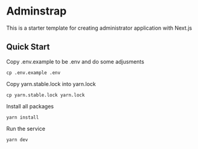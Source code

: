 # Adminstrap

This is a starter template for creating administrator application with Next.js

## Quick Start

Copy .env.example to be .env and do some adjusments
```
cp .env.example .env
```

Copy yarn.stable.lock into yarn.lock
```
cp yarn.stable.lock yarn.lock
```

Install all packages
```
yarn install
```

Run the service
```
yarn dev
```
